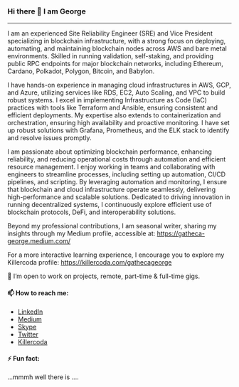 ### Hi there 👋 I am George

---

I am an experienced Site Reliability Engineer (SRE) and Vice President specializing in blockchain infrastructure, with a strong focus on deploying, automating, and maintaining blockchain nodes across AWS and bare metal environments. Skilled in running validation, self-staking, and providing public RPC endpoints for major blockchain networks, including Ethereum, Cardano, Polkadot, Polygon, Bitcoin, and Babylon.  

I have hands-on experience in managing cloud infrastructures in AWS, GCP, and Azure, utilizing services like RDS, EC2, Auto Scaling, and VPC to build robust systems. I excel in implementing Infrastructure as Code (IaC) practices with tools like Terraform and Ansible, ensuring consistent and efficient deployments. My expertise also extends to containerization and orchestration, ensuring high availability and proactive monitoring. I have set up robust solutions with Grafana, Prometheus, and the ELK stack to identify and resolve issues promptly.

I am passionate about optimizing blockchain performance, enhancing reliability, and reducing operational costs through automation and efficient resource management. I enjoy working in teams and collaborating with engineers to streamline processes, including setting up automation, CI/CD pipelines, and scripting. By leveraging automation and monitoring, I ensure that blockchain and cloud infrastructure operate seamlessly, delivering high-performance and scalable solutions. Dedicated to driving innovation in running decentralized systems, I continuously explore efficient use of blockchain protocols, DeFi, and interoperability solutions.

Beyond my professional contributions, I am seasonal writer, sharing my insights through my Medium profile, accessible at: https://gatheca-george.medium.com/

For a more interactive learning experience, I encourage you to explore my Killercoda profile: https://killercoda.com/gathecageorge

👯 I’m open to work on projects, remote, part-time & full-time gigs.

#### 📫 How to reach me:

- [LinkedIn](https://www.linkedin.com/in/gathecageorgenjoroge/)
- [Medium](https://gatheca-george.medium.com/)
- [Skype](https://join.skype.com/invite/meZkjFBf0G7O)
- [Twitter](https://twitter.com/gatheca_george)
- [Killercoda](https://killercoda.com/gathecageorge)

#### ⚡ Fun fact:
...mmmh well there is ....
